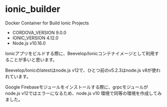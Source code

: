# ionic_builder
Docker Container for Build Ionic Projects

* CORDOVA_VERSION 9.0.0
* IONIC_VERSION 4.12.0
* Node.js v10.16.0

Ionicアプリをビルドする際に、Beevelop/Ionicコンテナイメージとして利用することが多いと思います。

Beevelop/Ionicのlatestはnode.js v12で、ひとつ前のv5.2.3はnode.js v8が使われています。

Google Firebaseモジュールをインストールする際に、grpcモジュールがnode.js v12ではエラーになるため、node.js v10 環境で同等の環境を作成してみました。

